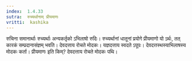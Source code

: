 ```yaml
---
index:  1.4.33
sutra:  रुच्यर्थानाम् प्रीयमाणः
vritti:  kashika 
---
```


रुचिना समानार्थाः रुच्यर्थाः अन्यकर्तृको ऽभिलाषो रुदिः। रुच्यर्थानां धातूनां प्रयोगे प्रीयमाणो यो ऽर्थः, तत् कारकं सम्प्रदानासंज्ञम् भवति। देवदत्ताय रोचते मोदकः। यज्ञदत्ताय स्वदते ऽपूपः। देवदत्तस्थस्याभिलाषस्य मोदकः कर्ता। प्रीयमाणः इति किम्? देवदत्ताय रोचते मोदकः पथि।

